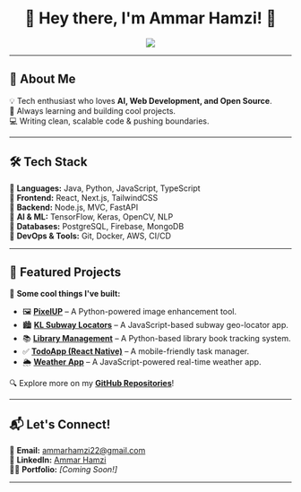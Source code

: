 <h1 align="center">👋 Hey there, I'm Ammar Hamzi! 🚀</h1>

<p align="center">
  <img src="https://readme-typing-svg.herokuapp.com?color=36BCF7&lines=Passionate+Developer;AI+Enthusiast;Tech+Explorer+🚀" />
</p>

---

## 🚀 About Me
💡 Tech enthusiast who loves **AI, Web Development, and Open Source**.  
🎯 Always learning and building cool projects.  
💻 Writing clean, scalable code & pushing boundaries.  

---

## 🛠️ Tech Stack
🔹 **Languages:** Java, Python, JavaScript, TypeScript  
🔹 **Frontend:** React, Next.js, TailwindCSS  
🔹 **Backend:** Node.js, MVC, FastAPI  
🔹 **AI & ML:** TensorFlow, Keras, OpenCV, NLP  
🔹 **Databases:** PostgreSQL, Firebase, MongoDB  
🔹 **DevOps & Tools:** Git, Docker, AWS, CI/CD  

---

## 🎯 Featured Projects
🚀 **Some cool things I've built:**
- 🖼 **[PixelUP](https://github.com/ammarhamzi/pixel-up)** – A Python-powered image enhancement tool.  
- 🏙 **[KL Subway Locators](https://github.com/ammarhamzi/kl-subway-locators)** – A JavaScript-based subway geo-locator app.  
- 📚 **[Library Management](https://github.com/ammarhamzi/library-management)** – A Python-based library book tracking system.  
- ✅ **[TodoApp (React Native)](https://github.com/ammarhamzi/todoApp-reactnative)** – A mobile-friendly task manager.  
- 🌦 **[Weather App](https://github.com/ammarhamzi/weather-app)** – A JavaScript-powered real-time weather app.  

🔍 Explore more on my **[GitHub Repositories](https://github.com/ammarhamzi?tab=repositories)**!

---

## 📬 Let's Connect!
📧 **Email:** [ammarhamzi22@gmail.com](mailto:ammarhamzi22@gmail.com)  
💼 **LinkedIn:** [Ammar Hamzi](https://www.linkedin.com/in/ammarhamzi/)  
🧑‍💻 **Portfolio:** *[Coming Soon!]*  

---

